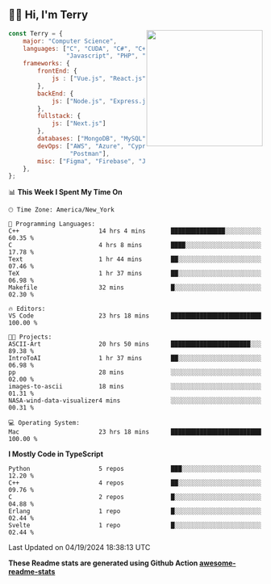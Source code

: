 <h2>👋🏻 Hi, I'm Terry</h2>

<img align='right' src="https://media.giphy.com/media/fkZukR450RQ1qnGaq9/giphy.gif" width="230">

```javascript
const Terry = {
    major: "Computer Science",
    languages: ["C", "CUDA", "C#", "C++", "Go", "Java",
                "Javascript", "PHP", "Python", "SQL", "Typescript"],
    frameworks: {
        frontEnd: {
            js : ["Vue.js", "React.js"],
        },
        backEnd: {
            js: ["Node.js", "Express.js"],
        },
        fullstack: {
            js: ["Next.js"]
        },
        databases: ["MongoDB", "MySQL", "PostgreSQL"],
        devOps: ["AWS", "Azure", "Cypress", "Docker🐳", "Git", "Playwright",
                 "Postman"],
        misc: ["Figma", "Firebase", "Jira", "LaTeX"]
    },
};
```
<!--START_SECTION:waka-->
📊 **This Week I Spent My Time On** 

```text
🕑︎ Time Zone: America/New_York

💬 Programming Languages: 
C++                      14 hrs 4 mins       ███████████████░░░░░░░░░░   60.35 % 
C                        4 hrs 8 mins        ████░░░░░░░░░░░░░░░░░░░░░   17.78 % 
Text                     1 hr 44 mins        ██░░░░░░░░░░░░░░░░░░░░░░░   07.46 % 
TeX                      1 hr 37 mins        ██░░░░░░░░░░░░░░░░░░░░░░░   06.98 % 
Makefile                 32 mins             █░░░░░░░░░░░░░░░░░░░░░░░░   02.30 % 

🔥 Editors: 
VS Code                  23 hrs 18 mins      █████████████████████████   100.00 % 

🐱‍💻 Projects: 
ASCII-Art                20 hrs 50 mins      ██████████████████████░░░   89.38 % 
IntroToAI                1 hr 37 mins        ██░░░░░░░░░░░░░░░░░░░░░░░   06.98 % 
pp                       28 mins             ░░░░░░░░░░░░░░░░░░░░░░░░░   02.00 % 
images-to-ascii          18 mins             ░░░░░░░░░░░░░░░░░░░░░░░░░   01.31 % 
NASA-wind-data-visualizer4 mins              ░░░░░░░░░░░░░░░░░░░░░░░░░   00.31 % 

💻 Operating System: 
Mac                      23 hrs 18 mins      █████████████████████████   100.00 % 
```

**I Mostly Code in TypeScript** 

```text
Python                   5 repos             ███░░░░░░░░░░░░░░░░░░░░░░   12.20 % 
C++                      4 repos             ██░░░░░░░░░░░░░░░░░░░░░░░   09.76 % 
C                        2 repos             █░░░░░░░░░░░░░░░░░░░░░░░░   04.88 % 
Erlang                   1 repo              █░░░░░░░░░░░░░░░░░░░░░░░░   02.44 % 
Svelte                   1 repo              █░░░░░░░░░░░░░░░░░░░░░░░░   02.44 % 
```




 Last Updated on 04/19/2024 18:38:13 UTC
<!--END_SECTION:waka-->

**These Readme stats are generated using Github Action [awesome-readme-stats](https://github.com/anmol098/waka-readme-stats)**
